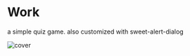 # Work
a simple quiz game. also customized with sweet-alert-dialog


![cover](https://user-images.githubusercontent.com/61085272/110257036-3e31aa00-7f9c-11eb-8b1a-16241f31d44f.jpg)

